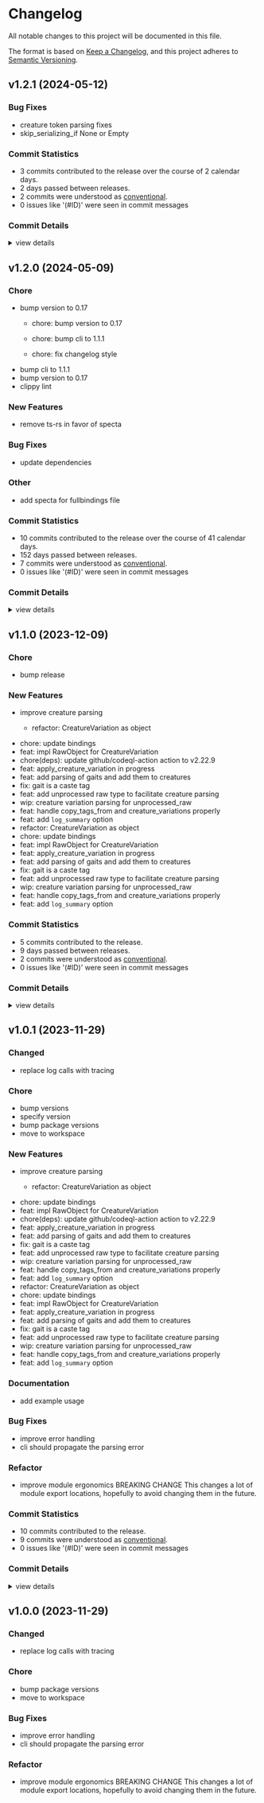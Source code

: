 # Changelog

All notable changes to this project will be documented in this file.

The format is based on [Keep a Changelog](https://keepachangelog.com/en/1.0.0/),
and this project adheres to [Semantic Versioning](https://semver.org/spec/v2.0.0.html).

## v1.2.1 (2024-05-12)

### Bug Fixes

 - <csr-id-5ed660f9d959ed5387dd39dc5f5a30ab35b6a333/> creature token parsing fixes
 - <csr-id-8274f5f7f5bd6706f17fe991b9ad39520e1b4452/> skip_serializing_if None or Empty

### Commit Statistics

<csr-read-only-do-not-edit/>

 - 3 commits contributed to the release over the course of 2 calendar days.
 - 2 days passed between releases.
 - 2 commits were understood as [conventional](https://www.conventionalcommits.org).
 - 0 issues like '(#ID)' were seen in commit messages

### Commit Details

<csr-read-only-do-not-edit/>

<details><summary>view details</summary>

 * **Uncategorized**
    - Creature token parsing fixes ([`5ed660f`](https://github.com/nwesterhausen/dfraw_json_parser/commit/5ed660f9d959ed5387dd39dc5f5a30ab35b6a333))
    - Skip_serializing_if None or Empty ([`8274f5f`](https://github.com/nwesterhausen/dfraw_json_parser/commit/8274f5f7f5bd6706f17fe991b9ad39520e1b4452))
    - Merge pull request #93 from nwesterhausen/fix-actions ([`fa35b8d`](https://github.com/nwesterhausen/dfraw_json_parser/commit/fa35b8d3a08c750503fe5e3f75df8653d94b7874))
</details>

## v1.2.0 (2024-05-09)

<csr-id-32397f0adb91cbe8709673a4d741380dc630c25b/>
<csr-id-544a6c24ecf8e0eb71b4de265d44868c984363a1/>
<csr-id-9677349012e4188b607e3769601df00e504dd362/>
<csr-id-ff2c2064b0d2c729c2bd815e5760b215e23c686e/>
<csr-id-f366c66ee155adde8f93a99bb7fdee958feddb08/>

### Chore

 - <csr-id-32397f0adb91cbe8709673a4d741380dc630c25b/> bump version to 0.17
   * chore: bump version to 0.17
   
   * chore: bump cli to 1.1.1
   
   * chore: fix changelog style
 - <csr-id-544a6c24ecf8e0eb71b4de265d44868c984363a1/> bump cli to 1.1.1
 - <csr-id-9677349012e4188b607e3769601df00e504dd362/> bump version to 0.17
 - <csr-id-ff2c2064b0d2c729c2bd815e5760b215e23c686e/> clippy lint

### New Features

 - <csr-id-ee6ef5d617f561f990d21a59bb71beb19ebb5f83/> remove ts-rs in favor of specta

### Bug Fixes

 - <csr-id-8ad32c85d4221dbc1f36b43a3c2ea3281eaac68b/> update dependencies

### Other

 - <csr-id-f366c66ee155adde8f93a99bb7fdee958feddb08/> add specta for fullbindings file

### Commit Statistics

<csr-read-only-do-not-edit/>

 - 10 commits contributed to the release over the course of 41 calendar days.
 - 152 days passed between releases.
 - 7 commits were understood as [conventional](https://www.conventionalcommits.org).
 - 0 issues like '(#ID)' were seen in commit messages

### Commit Details

<csr-read-only-do-not-edit/>

<details><summary>view details</summary>

 * **Uncategorized**
    - Release dfraw_json_parser-cli v1.2.0 ([`6a3860d`](https://github.com/nwesterhausen/dfraw_json_parser/commit/6a3860d42aac43803a162ad31088638bd6688491))
    - Bump version to 0.17 ([`32397f0`](https://github.com/nwesterhausen/dfraw_json_parser/commit/32397f0adb91cbe8709673a4d741380dc630c25b))
    - Bump cli to 1.1.1 ([`544a6c2`](https://github.com/nwesterhausen/dfraw_json_parser/commit/544a6c24ecf8e0eb71b4de265d44868c984363a1))
    - Bump version to 0.17 ([`9677349`](https://github.com/nwesterhausen/dfraw_json_parser/commit/9677349012e4188b607e3769601df00e504dd362))
    - Merge pull request #65 from nwesterhausen/improvements ([`c79d59b`](https://github.com/nwesterhausen/dfraw_json_parser/commit/c79d59bb380987cb722238f74d132b54cdd75df4))
    - Clippy lint ([`ff2c206`](https://github.com/nwesterhausen/dfraw_json_parser/commit/ff2c2064b0d2c729c2bd815e5760b215e23c686e))
    - Remove ts-rs in favor of specta ([`ee6ef5d`](https://github.com/nwesterhausen/dfraw_json_parser/commit/ee6ef5d617f561f990d21a59bb71beb19ebb5f83))
    - Add specta for fullbindings file ([`f366c66`](https://github.com/nwesterhausen/dfraw_json_parser/commit/f366c66ee155adde8f93a99bb7fdee958feddb08))
    - Merge remote-tracking branch 'origin/main' into improvements ([`5ad2ad4`](https://github.com/nwesterhausen/dfraw_json_parser/commit/5ad2ad477822368c0f5477fe25d78fefa64d8440))
    - Update dependencies ([`8ad32c8`](https://github.com/nwesterhausen/dfraw_json_parser/commit/8ad32c85d4221dbc1f36b43a3c2ea3281eaac68b))
</details>

## v1.1.0 (2023-12-09)

<csr-id-0ce13b4e9a39ca158c98b66ad2637d9dd7ea42e4/>

### Chore

 - <csr-id-0ce13b4e9a39ca158c98b66ad2637d9dd7ea42e4/> bump release

### New Features

 - <csr-id-b1fda6c6f90758ffe4c19641aa49d6c9729b15e6/> improve creature parsing
   * refactor: CreatureVariation as object
* chore: update bindings
* feat: impl RawObject for CreatureVariation
* chore(deps): update github/codeql-action action to v2.22.9
* feat: apply_creature_variation in progress
* feat: add parsing of gaits and add them to creatures
* fix: gait is a caste tag
* feat: add unprocessed raw type to facilitate creature parsing
* wip: creature variation parsing for unprocessed_raw
* feat: handle copy_tags_from and creature_variations properly
* feat: add `log_summary` option
* refactor: CreatureVariation as object
* chore: update bindings
* feat: impl RawObject for CreatureVariation
* feat: apply_creature_variation in progress
* feat: add parsing of gaits and add them to creatures
* fix: gait is a caste tag
* feat: add unprocessed raw type to facilitate creature parsing
* wip: creature variation parsing for unprocessed_raw
* feat: handle copy_tags_from and creature_variations properly
* feat: add `log_summary` option

### Commit Statistics

<csr-read-only-do-not-edit/>

 - 5 commits contributed to the release.
 - 9 days passed between releases.
 - 2 commits were understood as [conventional](https://www.conventionalcommits.org).
 - 0 issues like '(#ID)' were seen in commit messages

### Commit Details

<csr-read-only-do-not-edit/>

<details><summary>view details</summary>

 * **Uncategorized**
    - Release dfraw_json_parser v0.16.0, dfraw_json_parser-cli v1.1.0 ([`68a5a79`](https://github.com/nwesterhausen/dfraw_json_parser/commit/68a5a79c885ab7a2a8c97fdbb42d5cd1706465af))
    - Bump release ([`0ce13b4`](https://github.com/nwesterhausen/dfraw_json_parser/commit/0ce13b4e9a39ca158c98b66ad2637d9dd7ea42e4))
    - Release dfraw_json_parser v0.15.1, dfraw_json_parser-cli v1.0.1 ([`84e6712`](https://github.com/nwesterhausen/dfraw_json_parser/commit/84e671284f0076d6192ca86a90093ab4dc3b5b7c))
    - Release dfraw_json_parser v0.15.1, dfraw_json_parser-cli v1.0.1 ([`75c7772`](https://github.com/nwesterhausen/dfraw_json_parser/commit/75c7772fe4a0820067138494a2df363242b0a179))
    - Improve creature parsing ([`b1fda6c`](https://github.com/nwesterhausen/dfraw_json_parser/commit/b1fda6c6f90758ffe4c19641aa49d6c9729b15e6))
</details>

## v1.0.1 (2023-11-29)

<csr-id-afa8e0e1d327654b1cfca2bad6d1cfad2deabe2b/>
<csr-id-458bfbcdebd4e9f3463ac52aa0a4b8d74823e314/>
<csr-id-550c0b756c7a4c15ddc466b2ed84decc4ae8801f/>
<csr-id-65288c71f553aedef24ec9cf80cfd65601044f73/>
<csr-id-bd013b63d53420088773f96c096a0df55655bc59/>

### Changed

 - <csr-id-3afa6a764c0dcc8b4cc3678a647f6bfbe3cfcd5a/> replace log calls with tracing

### Chore

 - <csr-id-afa8e0e1d327654b1cfca2bad6d1cfad2deabe2b/> bump versions
 - <csr-id-458bfbcdebd4e9f3463ac52aa0a4b8d74823e314/> specify version
 - <csr-id-550c0b756c7a4c15ddc466b2ed84decc4ae8801f/> bump package versions
 - <csr-id-65288c71f553aedef24ec9cf80cfd65601044f73/> move to workspace

### New Features

 - <csr-id-b1fda6c6f90758ffe4c19641aa49d6c9729b15e6/> improve creature parsing
   * refactor: CreatureVariation as object
* chore: update bindings
* feat: impl RawObject for CreatureVariation
* chore(deps): update github/codeql-action action to v2.22.9
* feat: apply_creature_variation in progress
* feat: add parsing of gaits and add them to creatures
* fix: gait is a caste tag
* feat: add unprocessed raw type to facilitate creature parsing
* wip: creature variation parsing for unprocessed_raw
* feat: handle copy_tags_from and creature_variations properly
* feat: add `log_summary` option
* refactor: CreatureVariation as object
* chore: update bindings
* feat: impl RawObject for CreatureVariation
* feat: apply_creature_variation in progress
* feat: add parsing of gaits and add them to creatures
* fix: gait is a caste tag
* feat: add unprocessed raw type to facilitate creature parsing
* wip: creature variation parsing for unprocessed_raw
* feat: handle copy_tags_from and creature_variations properly
* feat: add `log_summary` option

### Documentation

 - <csr-id-c530ed246593769a9c279a455f694919d94992cc/> add example usage

### Bug Fixes

 - <csr-id-cad7df65d139b392b6b7c47609240c4f7da109db/> improve error handling
 - <csr-id-c6a1b32a11814de757ff5a8c0a5739a67cf50bf8/> cli should propagate the parsing error

### Refactor

 - <csr-id-bd013b63d53420088773f96c096a0df55655bc59/> improve module ergonomics
   BREAKING CHANGE
   This changes a lot of module export locations, hopefully to avoid changing them in the future.

### Commit Statistics

<csr-read-only-do-not-edit/>

 - 10 commits contributed to the release.
 - 9 commits were understood as [conventional](https://www.conventionalcommits.org).
 - 0 issues like '(#ID)' were seen in commit messages

### Commit Details

<csr-read-only-do-not-edit/>

<details><summary>view details</summary>

 * **Uncategorized**
    - Release dfraw_json_parser v0.15.1, dfraw_json_parser-cli v1.0.1 ([`230e276`](https://github.com/nwesterhausen/dfraw_json_parser/commit/230e276670526478228309dcc97c1d0dde54e250))
    - Bump versions ([`afa8e0e`](https://github.com/nwesterhausen/dfraw_json_parser/commit/afa8e0e1d327654b1cfca2bad6d1cfad2deabe2b))
    - Add example usage ([`c530ed2`](https://github.com/nwesterhausen/dfraw_json_parser/commit/c530ed246593769a9c279a455f694919d94992cc))
    - Specify version ([`458bfbc`](https://github.com/nwesterhausen/dfraw_json_parser/commit/458bfbcdebd4e9f3463ac52aa0a4b8d74823e314))
    - Bump package versions ([`550c0b7`](https://github.com/nwesterhausen/dfraw_json_parser/commit/550c0b756c7a4c15ddc466b2ed84decc4ae8801f))
    - Improve error handling ([`cad7df6`](https://github.com/nwesterhausen/dfraw_json_parser/commit/cad7df65d139b392b6b7c47609240c4f7da109db))
    - Cli should propagate the parsing error ([`c6a1b32`](https://github.com/nwesterhausen/dfraw_json_parser/commit/c6a1b32a11814de757ff5a8c0a5739a67cf50bf8))
    - Improve module ergonomics ([`bd013b6`](https://github.com/nwesterhausen/dfraw_json_parser/commit/bd013b63d53420088773f96c096a0df55655bc59))
    - Replace log calls with tracing ([`3afa6a7`](https://github.com/nwesterhausen/dfraw_json_parser/commit/3afa6a764c0dcc8b4cc3678a647f6bfbe3cfcd5a))
    - Move to workspace ([`65288c7`](https://github.com/nwesterhausen/dfraw_json_parser/commit/65288c71f553aedef24ec9cf80cfd65601044f73))
</details>

## v1.0.0 (2023-11-29)

<csr-id-550c0b756c7a4c15ddc466b2ed84decc4ae8801f/>
<csr-id-65288c71f553aedef24ec9cf80cfd65601044f73/>
<csr-id-bd013b63d53420088773f96c096a0df55655bc59/>

### Changed

 - <csr-id-3afa6a764c0dcc8b4cc3678a647f6bfbe3cfcd5a/> replace log calls with tracing

### Chore

 - <csr-id-550c0b756c7a4c15ddc466b2ed84decc4ae8801f/> bump package versions
 - <csr-id-65288c71f553aedef24ec9cf80cfd65601044f73/> move to workspace

### Bug Fixes

 - <csr-id-cad7df65d139b392b6b7c47609240c4f7da109db/> improve error handling
 - <csr-id-c6a1b32a11814de757ff5a8c0a5739a67cf50bf8/> cli should propagate the parsing error

### Refactor

 - <csr-id-bd013b63d53420088773f96c096a0df55655bc59/> improve module ergonomics
   BREAKING CHANGE
   This changes a lot of module export locations, hopefully to avoid changing them in the future.

